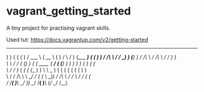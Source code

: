 vagrant_getting_started
=======================

A tiny project for practising vagrant skills.

Used tut:
https://docs.vagrantup.com/v2/getting-started

 __    __     ____        _____    ______       ____        __      _   ________  
 ) )  ( (    (    )      / ___ \  (   __ \     (    )      /  \    / ) (___  ___) 
( (    ) )   / /\ \     / /   \_)  ) (__) )    / /\ \     / /\ \  / /      ) )    
 \ \  / /   ( (__) )   ( (  ____  (    __/    ( (__) )    ) ) ) ) ) )     ( (     
  \ \/ /     )    (    ( ( (__  )  ) \ \  _    )    (    ( ( ( ( ( (       ) )    
   \  /     /  /\  \    \ \__/ /  ( ( \ \_))  /  /\  \   / /  \ \/ /      ( (     
    \/     /__(  )__\    \____/    )_) \__/  /__(  )__\ (_/    \__/       /__\    
                                                                                  
